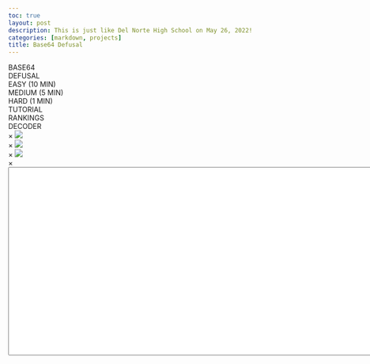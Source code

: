 ```yaml
---
toc: true
layout: post
description: This is just like Del Norte High School on May 26, 2022!
categories: [markdown, projects]
title: Base64 Defusal
---
```

<head>
    <link rel="preconnect" href="https://fonts.googleapis.com">
    <link rel="preconnect" href="https://fonts.gstatic.com" crossorigin>
    <link href="https://fonts.googleapis.com/css2?family=Orbitron:wght@700&display=swap" rel="stylesheet">
    <link href="{{site.baseurl}}/assets/Base64_Defusal/styles.css" rel="stylesheet" type="text/css"/>
</head>

<div id="bomb" class="container" style="display: none">
    <div class="container2">
        <div class="timerContainer">
            <div class="timer" id="timer">12:00</div>
        </div>
        <div class="codeContainer">
            <div class="defusal">
                <div class="screen">
                    DECODE THE FOLLOWING:
                    <br><br>
                    <span id="encodedBox"></span>
                </div>
                <div class="codeInput" id="codeInput">____</div>
            </div>
            <div class="keypad">
                <div class="row">
                    <div class="data" onclick="keypad('1')">1</div>
                    <div class="data" onclick="keypad('2')">2</div>
                    <div class="data" onclick="keypad('3')">3</div>
                </div>
                <div class="row">
                    <div class="data" onclick="keypad('4')">4</div>
                    <div class="data" onclick="keypad('5')">5</div>
                    <div class="data" onclick="keypad('6')">6</div>
                </div>
                <div class="row">
                    <div class="data" onclick="keypad('7')">7</div>
                    <div class="data" onclick="keypad('8')">8</div>
                    <div class="data" onclick="keypad('9')">9</div>
                </div>
                <div class="row">
                    <div class="data" onclick="keypad('back')">⌫</div>
                    <div class="data" onclick="keypad('0')">0</div>
                    <div class="data" onclick="keypad('enter')">↩</div>
                </div>
            </div>
        </div>
    </div>
    <div class="container3">
        <div class="options1" onclick="modalOpen('base64')">BASE64</div>
        <div class="options2" onclick="modalOpen('ascii')">ASCII</div>
        <div class="options3" onclick="modalOpen('notepad')">NOTEPAD</div>
    </div>
</div>

<div class="container" id="startScreen">
    <div class="container2">
        <div class="timerContainer">
            <div class="startText">
                BASE64
                <br>
                DEFUSAL
            </div>
        </div>
        <div class="difficultyList">
            <div class="difficulty" onclick="difficultySelect(10)">EASY (10 MIN)</div>
            <div class="difficulty" onclick="difficultySelect(5)">MEDIUM (5 MIN)</div>
            <div class="difficulty" onclick="difficultySelect(1)">HARD (1 MIN)</div>
        </div>
    </div>
    <div class="container3">
        <div class="options1" onclick="modalOpen('tutorial')">TUTORIAL</div>
        <div class="options2" onclick="modalOpen('leaderboards')">RANKINGS</div>
        <div class="options3" onclick="window.open('https://www.base64decode.org/')">DECODER</div>
    </div>
</div>

<div class="container" style="display: none" id="winScreen">
    <div class="container2">
        <div class="timerContainer">
            <div class="startText">YOU WIN!</div>
        </div>
        <div class="codeContainer">
            <div class="defusal">
                <div class="screen">
                    TIME REMAINING:
                    <br><br>
                    <span id="winTime"></span>
                </div>
                <div class="codeInput" id="winCode"></div>
            </div>
            <div class="keypad">
                <div class="restart" onclick="restart('win')">RESTART</div>
            </div>
        </div>
    </div>
    <div class="container3">
        <div class="options1" onclick="modalOpen('tutorial')">TUTORIAL</div>
        <div class="options2" onclick="modalOpen('leaderboards')">RANKINGS</div>
        <div class="options3" onclick="window.open('https://www.base64decode.org/')">DECODER</div>
    </div>
</div>

<div class="container" style="display: none" id="lossScreen">
    <div class="container2">
        <div class="timerContainer">
            <div class="startText">YOU LOSE!</div>
        </div>
        <div class="codeContainer">
            <div class="defusal">
                <div class="screen">
                    <span id="lossText"></span>
                    <br>
                    <span id="lossTime"></span>
                </div>
                <div class="codeInput" id="lossCode"></div>
            </div>
            <div class="keypad">
                <div class="restart" onclick="restart()">RESTART</div>
            </div>
        </div>
    </div>
    <div class="container3">
        <div class="options1" onclick="modalOpen('tutorial')">TUTORIAL</div>
        <div class="options2" onclick="modalOpen('leaderboards')">RANKINGS</div>
        <div class="options3" onclick="window.open('https://www.base64decode.org/')">DECODER</div>
    </div>
</div>

<div id="tutorial" class="modal">
    <span onclick="modalClose('tutorial')" class="close">&times;</span>
    <img class="modal-content" src="{{site.baseurl}}/images/Base64_Defusal/base64_guide.png">
</div>

<div id="base64" class="modal">
    <span onclick="modalClose('base64')" class="close">&times;</span>
    <img class="modal-content" src="{{site.baseurl}}/images/Base64_Defusal/base64_table.png">
</div>

<div id="ascii" class="modal">
    <span onclick="modalClose('ascii')" class="close">&times;</span>
    <img class="modal-content" src="{{site.baseurl}}/images/Base64_Defusal/ascii_table.png">
</div>

<div id="notepad" class="modal">
    <span onclick="modalClose('notepad')" class="close">&times;</span>
    <div class="modal-content"><textarea cols="100" rows="25"></textarea></div>
</div>


<script type="text/javascript" src="{{site.baseurl}}/assets/Base64_Defusal/script.js"></script>